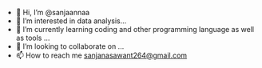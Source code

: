 - 👋 Hi, I’m @sanjaannaa
- 👀 I’m interested in data analysis...
- 🌱 I’m currently learning coding and other programming language as well as tools ...
- 💞️ I’m looking to collaborate on ...
- 📫 How to reach me sanjanasawant264@gmail.com

<!---
sanjaannaa/sanjaannaa is a ✨ special ✨ repository because its `README.md` (this file) appears on your GitHub profile.
You can click the Preview link to take a look at your changes.
--->
